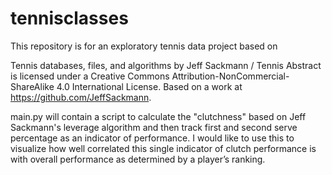 # tennisclasses

This repository is for an exploratory tennis data project based on 

Tennis databases, files, and algorithms by Jeff Sackmann / Tennis Abstract is licensed under a Creative Commons Attribution-NonCommercial-ShareAlike 4.0 International License. Based on a work at https://github.com/JeffSackmann.

main.py will contain a script to calculate the "clutchness" based on Jeff Sackmann's leverage algorithm and then track first and second serve percentage as an indicator of performance. I would like to use this to visualize how well correlated this single indicator of clutch performance is with overall performance as determined by a player’s ranking. 
